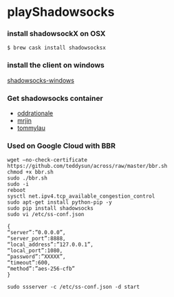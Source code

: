 # playShadowsocks

### install shadowsockX on OSX
  
  ```
  $ brew cask install shadowsocksx
  ```
  
### install the client on windows
  
  [shadowsocks-windows](https://github.com/shadowsocks/shadowsocks-windows)

### Get shadowsocks container
  - [oddrationale](https://hub.docker.com/r/oddrationale/docker-shadowsocks/)
  - [mrjin](https://hub.docker.com/r/mrjin/shadowsocks/)
  - [tommylau](https://hub.docker.com/r/tommylau/shadowsocks/)
### Used on Google Cloud with BBR
```
wget –no-check-certificate https://github.com/teddysun/across/raw/master/bbr.sh
chmod +x bbr.sh
sudo ./bbr.sh
sudo -i
reboot
sysctl net.ipv4.tcp_available_congestion_control
sudo apt-get install python-pip -y
sudo pip install shadowsocks
sudo vi /etc/ss-conf.json
```
```
{
“server”:”0.0.0.0”,
“server_port”:8888,
“local_address”:”127.0.0.1”,
“local_port”:1080,
“password”:”XXXXX”,
“timeout”:600,
“method”:”aes-256-cfb”
}
```
```
sudo ssserver -c /etc/ss-conf.json -d start

